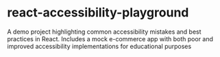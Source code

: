 # react-accessibility-playground
A demo project highlighting common accessibility mistakes and best practices in React. Includes a mock e-commerce app with both poor and improved accessibility implementations for educational purposes
